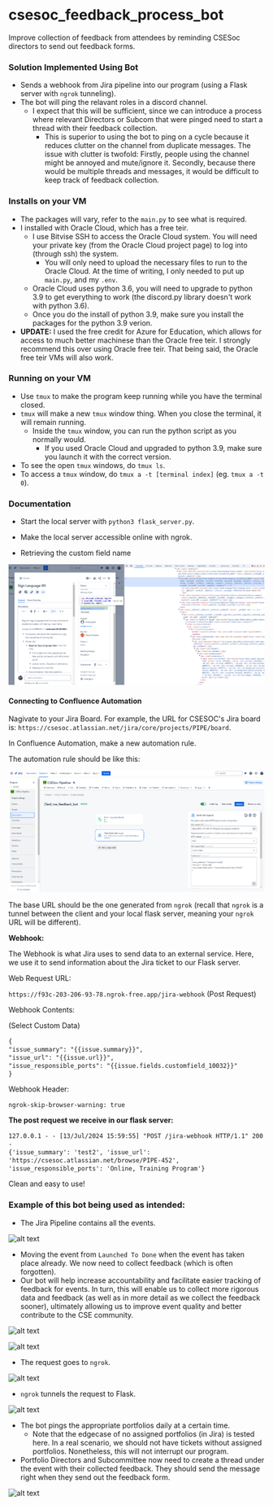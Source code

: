 # csesoc_feedback_process_bot
Improve collection of feedback from attendees by reminding CSESoc directors to send out feedback forms.

### Solution Implemented Using Bot
- Sends a webhook from Jira pipeline into our program (using a Flask server with `ngrok` tunneling).
- The bot will ping the relavant roles in a discord channel.
    - I expect that this will be sufficient, since we can introduce a process where relevant Directors or Subcom that were pinged need to start a thread with their feedback collection.
        - This is superior to using the bot to ping on a cycle because it reduces clutter on the channel from duplicate messages. The issue with clutter is twofold: Firstly, people using the channel might be annoyed and mute/ignore it. Secondly, because there would be multiple threads and messages, it would be difficult to keep track of feedback collection.

### Installs on your VM

- The packages will vary, refer to the `main.py` to see what is required.
- I installed with Oracle Cloud, which has a free teir. 
    - I use Bitvise SSH to access the Oracle Cloud system. You will need your private key (from the Oracle Cloud project page) to log into (through ssh) the system.
        - You will only need to upload the necessary files to run to the Oracle Cloud. At the time of writing, I only needed to put up `main.py`, and my `.env`.
    - Oracle Cloud uses python 3.6, you will need to upgrade to python 3.9 to get everything to work (the discord.py library doesn't work with python 3.6).
    - Once you do the install of python 3.9, make sure you install the packages for the python 3.9 verion.
- **UPDATE:** I used the free credit for Azure for Education, which allows for access to much better machinese than the Oracle free teir. I strongly recommend this over using Oracle free teir. That being said, the Oracle free teir VMs will also work. 

### Running on your VM

- Use `tmux` to make the program keep running while you have the terminal closed.
- `tmux` will make a new `tmux` window thing. When you close the terminal, it will remain running.
    - Inside the `tmux` window, you can run the python script as you normally would. 
        - If you used Oracle Cloud and upgraded to python 3.9, make sure you launch it with the correct version.
- To see the open `tmux` windows, do `tmux ls`. 
- To access a `tmux` window, do `tmux a -t [terminal index]` (eg. `tmux a -t 0`).

### Documentation

- Start the local server with `python3 flask_server.py`.
- Make the local server accessible online with ngrok.

- Retrieving the custom field name

![alt text](documentation_images/retrieve_custom_field_name.png)

#### Connecting to Confluence Automation

Nagivate to your Jira Board. For example, the URL for CSESOC's Jira board is: `https://csesoc.atlassian.net/jira/core/projects/PIPE/board`.

In Confluence Automation, make a new automation rule.

The automation rule should be like this:

![alt text](documentation_images/jira_pipeline_automation.png)

The base URL should be the one generated from `ngrok` (recall that `ngrok` is a tunnel between the client and your local flask server, meaning your `ngrok` URL will be different).

**Webhook:** 

The Webhook is what Jira uses to send data to an external service. Here, we use it to send information about the Jira ticket to our Flask server.

Web Request URL:

`https://f93c-203-206-93-78.ngrok-free.app/jira-webhook` (Post Request)

Webhook Contents:

(Select Custom Data)
```
{
"issue_summary": "{{issue.summary}}",
"issue_url": "{{issue.url}}",
"issue_responsible_ports": "{{issue.fields.customfield_10032}}"
}
```

Webhook Header:

```
ngrok-skip-browser-warning: true
```

**The post request we receive in our flask server:**

```
127.0.0.1 - - [13/Jul/2024 15:59:55] "POST /jira-webhook HTTP/1.1" 200 -
{'issue_summary': 'test2', 'issue_url': 'https://csesoc.atlassian.net/browse/PIPE-452', 'issue_responsible_ports': 'Online, Training Program'}
```

Clean and easy to use!

### Example of this bot being used as intended:

- The Jira Pipeline contains all the events.

![alt text](image-1.png)

- Moving the event from `Launched To Done` when the event has taken place already. We now need to collect feedback (which is often forgotten). 
- Our bot will help increase accountability and facilitate easier tracking of feedback for events. In turn, this will enable us to collect more rigorous data and feedback (as well as in more detail as we collect the feedback sooner), ultimately allowing us to improve event quality and better contribute to the CSE community.

![alt text](image-2.png)

![alt text](image-3.png)

- The request goes to `ngrok`.

![alt text](image-5.png)

- `ngrok` tunnels the request to Flask.

![alt text](image-4.png)

- The bot pings the appropriate portfolios daily at a certain time.
    - Note that the edgecase of no assigned portfolios (in Jira) is tested here. In a real scenario, we should not have tickets without assigned portfolios. Nonetheless, this will not interrupt our program.
- Portfolio Directors and Subcommittee now need to create a thread under the event with their collected feedback. They should send the message right when they send out the feedback form.

![alt text](image.png)